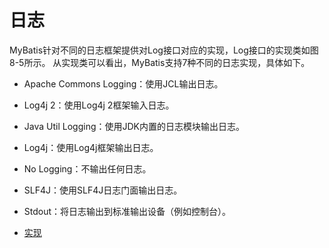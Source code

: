 # 日志

MyBatis针对不同的日志框架提供对Log接口对应的实现，Log接口的实现类如图8-5所示。
从实现类可以看出，MyBatis支持7种不同的日志实现，具体如下。

- Apache Commons Logging：使用JCL输出日志。

- Log4j 2：使用Log4j 2框架输入日志。

- Java Util Logging：使用JDK内置的日志模块输出日志。

- Log4j：使用Log4j框架输出日志。

- No Logging：不输出任何日志。

- SLF4J：使用SLF4J日志门面输出日志。

- Stdout：将日志输出到标准输出设备（例如控制台）。

- [实现](../../mybatis-3/src/main/java/org/apache/ibatis/logging)